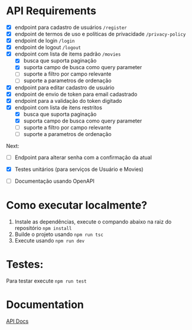 # API Requirements
- [x] endpoint para cadastro de usuários `/register`
- [x] endpoint de termos de uso e políticas de privacidade `/privacy-policy`
- [x] endpoint de login `/login`
- [x] endpoint de logout `/logout`
- [x] endpoint com lista de items padrão `/movies`
    - [x] busca que suporta paginação
    - [x] suporta campo de busca como query parameter 
    - [ ] suporte a filtro por campo relevante
    - [ ] suporte a parametros de ordenação
- [x] endpoint para editar cadastro de usuário
- [x] endpoint de envio de token para email cadastrado
- [x] endpoint para a validação do token digitado
- [x] endpoint com lista de itens restritos
    - [x] busca que suporta paginação
    - [x] suporta campo de busca como query parameter 
    - [ ] suporte a filtro por campo relevante
    - [ ] suporte a parametros de ordenação

Next:
- [ ] Endpoint para alterar senha com a confirmação da atual
- [x] Testes unitários (para serviços de Usuário e Movies)
- [ ] Documentação usando OpenAPI


# Como executar localmente?
1. Instale as dependências, execute o compando abaixo na raiz do repositório
    `npm install`
2. Builde o projeto usando `npm run tsc`
3. Execute usando `npm run dev`

# Testes:
Para testar execute `npm run test`

# Documentation
[API Docs](https://documenter.getpostman.com/view/21314939/2s93RXsAHX)
